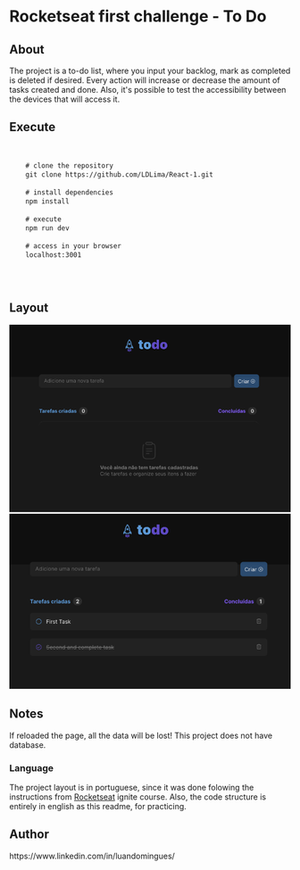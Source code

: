 # Rocketseat first challenge - To Do

<h2>About</h2>
  <p>The project is a to-do list, where you input your backlog, mark as completed is deleted if desired. Every action will increase or decrease the amount of tasks created and done.
   Also, it's possible to test the accessibility between the devices that will access it.</p>


 <h2>Execute</h2>
     <pre>
     
        # clone the repository
        git clone https://github.com/LDLima/React-1.git

        # install dependencies
        npm install

        # execute
        npm run dev

        # access in your browser
        localhost:3001


   </pre>
   
   <h2>Layout</h2>
    <img src="./src/assets/emptyBoard.png" alt='Empty board sheet' />
    <img src="./src/assets/taskBoard.png" alt='Task board sheet' />

   <h2>Notes</h2>
   <span>If reloaded the page, all the data will be lost! This project does not have database.

  <h3>Language</h3>
    <span>The project layout is in portuguese, since it was done folowing the instructions from <a href="https://www.rocketseat.com.br/">Rocketseat</a> ignite course.</span>
   <span>Also, the code structure is entirely in english as this readme, for practicing.</span>

   
   <h2>Author</h2>
   <p>https://www.linkedin.com/in/luandomingues/</p>
